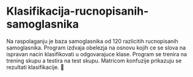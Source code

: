 # Klasifikacija-rucnopisanih-samoglasnika

Na raspolaganju je baza samoglasnika od 120 razlicitih rucnopisanih samoglasnika. Program izdvaja obelezja na osnovu kojih ce se slova na ispravan nacin klasifikovati u odgovarajuce klase. Program se trenira na trening skupu a testira na test skupu. Matricom konfuzije prikazuju se rezultati klasifikacije. :memo:
